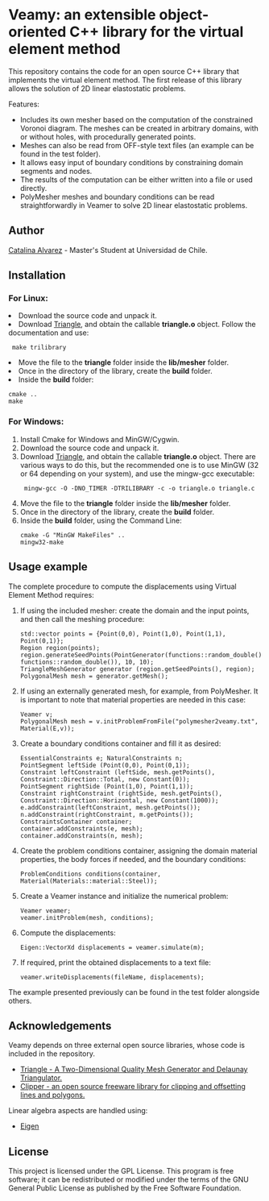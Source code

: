 <h1> Veamy: an extensible object-oriented C++ library for the virtual element method </h1>
This repository contains the code for an open source C++ library that implements the virtual element method. The first 
release of this library allows the solution of 2D linear elastostatic problems.  

Features:
<ul>
<li> Includes its own mesher based on the computation of the constrained Voronoi
diagram. The meshes can be created in arbitrary domains, with or without holes, 
with procedurally generated points.</li>
<li> Meshes can also be read from OFF-style text files (an example can be found in the test folder).</li>
<li> It allows easy input of boundary conditions by constraining domain segments and nodes.</li>
<li> The results of the computation can be either written into a file or used directly. </li>
<li> PolyMesher meshes and boundary conditions can be read straightforwardly in Veamer to solve 2D linear elastostatic 
problems.</li>
</ul>

<h2>Author</h2>
<a href="https://github.com/capalvarez">Catalina Alvarez</a> -  Master's Student at Universidad de Chile.
 
<h2>Installation</h2>
<h3>For Linux:</h3>
<li> Download the source code and unpack it. </li>
<li> Download <a href="https://www.cs.cmu.edu/~quake/triangle.html">Triangle</a>, and obtain the callable <b>triangle.o</b> object. Follow
the documentation and use:
<pre><code> make trilibrary </code></pre> 
<li> Move the file to the <b>triangle</b> folder inside the <b>lib/mesher</b> folder.</li>
<li> Once in the directory of the library, create the <b>build</b> folder. </li>
<li> Inside the <b>build</b> folder:
<pre><code>cmake ..
make</code></pre></li></ol>

<h3>For Windows:</h3>
<ol>
<li> Install Cmake for Windows and MinGW/Cygwin.</li>
<li> Download the source code and unpack it. </li>
<li> Download <a href="https://www.cs.cmu.edu/~quake/triangle.html">Triangle</a>, and obtain the callable <b>triangle.o</b> object. There are various
ways to do this, but the recommended one is to use MinGW (32 or 64 depending on your system), and use the mingw-gcc executable:
<pre><code> mingw-gcc -O -DNO_TIMER -DTRILIBRARY -c -o triangle.o triangle.c </code></pre> 
<li> Move the file to the <b>triangle</b> folder inside the <b>lib/mesher</b> folder.</li>
<li> Once in the directory of the library, create the <b>build</b> folder. </li>
<li> Inside the <b>build</b> folder, using the Command Line:
<pre><code>cmake -G "MinGW MakeFiles" ..
mingw32-make</code></pre></li></ol>


<h2>Usage example</h2>
The complete procedure to compute the displacements using Virtual Element Method requires:
<ol>
<li>If using the included mesher: create the domain and the input points, and then call the meshing procedure: <br>
<pre><code>std::vector<Point> points = {Point(0,0), Point(1,0), Point(1,1), Point(0,1)};
Region region(points); 
region.generateSeedPoints(PointGenerator(functions::random_double(), functions::random_double()), 10, 10);
TriangleMeshGenerator generator (region.getSeedPoints(), region);
PolygonalMesh mesh = generator.getMesh();</code></pre></li>
<li>If using an externally generated mesh, for example, from PolyMesher. It is important to note that material properties
are needed in this case: 
<pre><code>Veamer v;
PolygonalMesh mesh = v.initProblemFromFile("polymesher2veamy.txt", Material(E,v)); </code></pre>
<li>Create a boundary conditions container and fill it as desired: <br>
<pre><code>EssentialConstraints e; NaturalConstraints n;
PointSegment leftSide (Point(0,0), Point(0,1));
Constraint leftConstraint (leftSide, mesh.getPoints(), Constraint::Direction::Total, new Constant(0));
PointSegment rightSide (Point(1,0), Point(1,1));
Constraint rightConstraint (rightSide, mesh.getPoints(), Constraint::Direction::Horizontal, new Constant(1000));
e.addConstraint(leftConstraint, mesh.getPoints());
n.addConstraint(rightConstraint, m.getPoints());
ConstraintsContainer container;
container.addConstraints(e, mesh);
container.addConstraints(n, mesh);</code></pre></li>
<li>Create the problem conditions container, assigning the domain material properties, the body forces if needed, and 
the boundary conditions: 
<pre><code>ProblemConditions conditions(container, Material(Materials::material::Steel));</code></pre></li>
<li>Create a Veamer instance and initialize the numerical problem: 
<pre><code>Veamer veamer;
veamer.initProblem(mesh, conditions);</code></pre></li>
<li>Compute the displacements: 
<pre><code>Eigen::VectorXd displacements = veamer.simulate(m);</code></pre></li>
<li>If required, print the obtained displacements to a text file:<br>
<pre><code>veamer.writeDisplacements(fileName, displacements);</code></pre></li>
</ol>

The example presented previously can be found in the test folder alongside others. 

<h2>Acknowledgements</h2>
Veamy depends on three external open source libraries, whose code is included in the repository. 
<ul>
<li> <a href="https://www.cs.cmu.edu/~quake/triangle.html"> Triangle - A Two-Dimensional Quality Mesh Generator and 
Delaunay Triangulator. </a></li>
<li><a href="http://www.angusj.com/delphi/clipper.php"> Clipper - an open source freeware library for clipping and offsetting lines and polygons. </a></li>
</ul>
Linear algebra aspects are handled using:
<ul>
<li><a href="http://eigen.tuxfamily.org"> Eigen </a></li>
</ul>

<h2>License</h2>
This project is licensed under the GPL License. This program is free software; 
it can be redistributed or modified under the terms of the GNU General Public License as published by
the Free Software Foundation.

